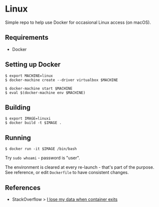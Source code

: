 # Linux

Simple repo to help use Docker for occasional Linux access (on macOS).

## Requirements

- Docker

## Setting up Docker

```
$ export MACHINE=linux
$ docker-machine create --driver virtualbox $MACHINE
```

```
$ docker-machine start $MACHINE
$ eval $(docker-machine env $MACHINE)
```

## Building

```
$ export IMAGE=linuxi
$ docker build -t $IMAGE .
```

## Running

```
$ docker run -it $IMAGE /bin/bash
```

Try `sudo whoami` - password is "user".

The environment is cleared at every re-launch - that's part of the purpose. See reference, or edit `Dockerfile` to have consistent changes.


## References

- StackOverflow > [I lose my data when container exits](http://stackoverflow.com/questions/19585028/i-lose-my-data-when-the-container-exits)


